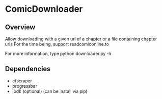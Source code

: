 # ComicDownloader

## Overview
Allow downloading with a given url of a chapter or a file containing chapter urls
For the time being, support readcomiconline.to

For more information, type
  python downloader.py -h
  
## Dependencies
 - cfscraper
 - progressbar
 - ipdb (optional)
 (can be install via pip)
